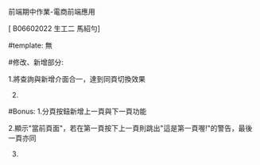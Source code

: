 前端期中作業-電商前端應用

[ B06602022 生工二 馬紹勻]

#template: 無

#修改、新增部分:

1.將查詢與新增介面合一，達到同頁切換效果

2.

#Bonus:
1.分頁按鈕新增上一頁與下一頁功能

2.顯示"當前頁面"，若在第一頁按下上一頁則跳出"這是第一頁喔!"的警告，最後一頁亦同

3.